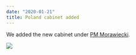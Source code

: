 ```yaml
---
date: "2020-01-21"
title: Poland cabinet added
---
```


We added the new cabinet under [PM Morawiecki](http://www.parlgov.org/explore/pol/cabinet/2019-11-15/).

![](/images/parliament-germany.jpg)
